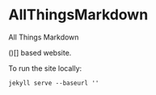 # AllThingsMarkdown
All Things Markdown 

()[] based website.

To run the site locally:

`jekyll serve --baseurl ''`
